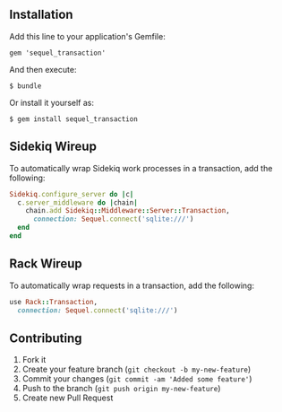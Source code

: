 ## Installation

Add this line to your application's Gemfile:

    gem 'sequel_transaction'

And then execute:

    $ bundle

Or install it yourself as:

    $ gem install sequel_transaction

## Sidekiq Wireup

To automatically wrap Sidekiq work processes in a transaction, add the following:

```ruby
Sidekiq.configure_server do |c|
  c.server_middleware do |chain|
    chain.add Sidekiq::Middleware::Server::Transaction,
      connection: Sequel.connect('sqlite:///')
  end
end
```

## Rack Wireup

To automatically wrap requests in a transaction, add the following:

```ruby
use Rack::Transaction,
  connection: Sequel.connect('sqlite:///')
```

## Contributing

1. Fork it
2. Create your feature branch (`git checkout -b my-new-feature`)
3. Commit your changes (`git commit -am 'Added some feature'`)
4. Push to the branch (`git push origin my-new-feature`)
5. Create new Pull Request
